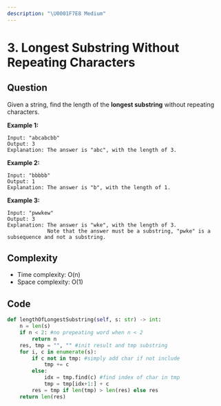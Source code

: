 ```yaml
---
description: "\U0001F7E8 Medium"
---
```


# 3. Longest Substring Without Repeating Characters

## Question

Given a string, find the length of the **longest substring** without repeating characters.

**Example 1:**

```text
Input: "abcabcbb"
Output: 3 
Explanation: The answer is "abc", with the length of 3. 
```

**Example 2:**

```text
Input: "bbbbb"
Output: 1
Explanation: The answer is "b", with the length of 1.
```

**Example 3:**

```text
Input: "pwwkew"
Output: 3
Explanation: The answer is "wke", with the length of 3. 
             Note that the answer must be a substring, "pwke" is a subsequence and not a substring.
```

## Complexity

* Time complexity: O\(n\)
* Space complexity: O\(1\)

## Code 

```python
def lengthOfLongestSubstring(self, s: str) -> int:
    n = len(s)
    if n < 2: #no prepeating word when n < 2
        return n 
    res, tmp = "", "" #init result and tmp substring
    for i, c in enumerate(s):
        if c not in tmp: #simply add char if not include
            tmp += c
        else:
            idx = tmp.find(c) #find index of char in tmp
            tmp = tmp[idx+1:] + c
        res = tmp if len(tmp) > len(res) else res
    return len(res)
```

